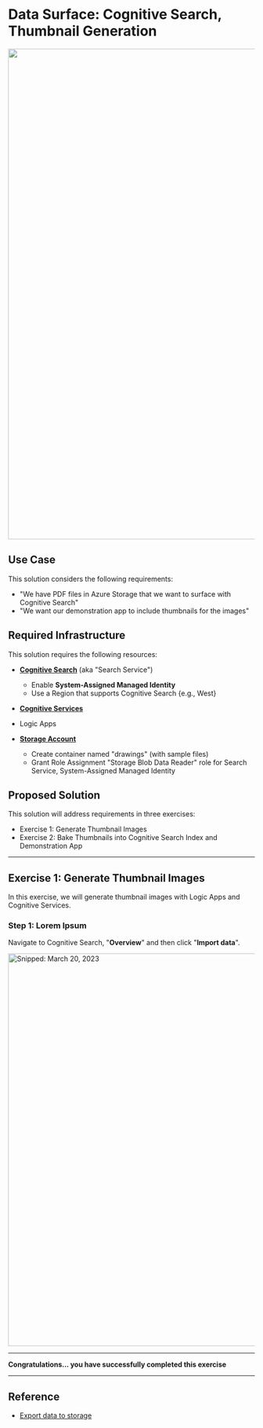 # Data Surface: Cognitive Search, Thumbnail Generation

<img src="https://user-images.githubusercontent.com/44923999/226446292-5131f0ab-9d2c-45aa-80f2-20ddd0224458.png" width="1000" />

## Use Case
This solution considers the following requirements:

* "We have PDF files in Azure Storage that we want to surface with Cognitive Search"
* "We want our demonstration app to include thumbnails for the images"

## Required Infrastructure
This solution requires the following resources:

* [**Cognitive Search**](https://azure.microsoft.com/en-us/products/search) (aka "Search Service")
  * Enable **System-Assigned Managed Identity**
  * Use a Region that supports Cognitive Search {e.g., West}

* [**Cognitive Services**](https://learn.microsoft.com/en-us/azure/cognitive-services/)

* Logic Apps

* [**Storage Account**](Infrastructure_StorageAccount.md)
  * Create container named "drawings" (with sample files)
  * Grant Role Assignment "Storage Blob Data Reader" role for Search Service, System-Assigned Managed Identity

## Proposed Solution
This solution will address requirements in three exercises:

* Exercise 1: Generate Thumbnail Images
* Exercise 2: Bake Thumbnails into Cognitive Search Index and Demonstration App

-----

## Exercise 1: Generate Thumbnail Images
In this exercise, we will generate thumbnail images with Logic Apps and Cognitive Services.

### Step 1: Lorem Ipsum
Navigate to Cognitive Search, "**Overview**" and then click "**Import data**".

<img src="https://user-images.githubusercontent.com/44923999/226375829-57106809-9582-46b5-ba64-638d3348e36b.png" width="800" title="Snipped: March 20, 2023" />

-----

**Congratulations... you have successfully completed this exercise**

-----

## Reference

* [Export data to storage](https://learn.microsoft.com/en-us/azure/data-explorer/kusto/management/data-export/export-data-to-storage)
